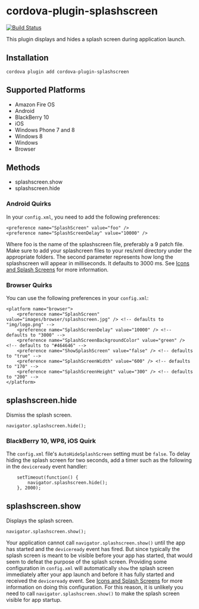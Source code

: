 <!---
 license: Licensed to the Apache Software Foundation (ASF) under one
         or more contributor license agreements.  See the NOTICE file
         distributed with this work for additional information
         regarding copyright ownership.  The ASF licenses this file
         to you under the Apache License, Version 2.0 (the
         "License"); you may not use this file except in compliance
         with the License.  You may obtain a copy of the License at

           http://www.apache.org/licenses/LICENSE-2.0

         Unless required by applicable law or agreed to in writing,
         software distributed under the License is distributed on an
         "AS IS" BASIS, WITHOUT WARRANTIES OR CONDITIONS OF ANY
         KIND, either express or implied.  See the License for the
         specific language governing permissions and limitations
         under the License.
-->

# cordova-plugin-splashscreen

[![Build Status](https://travis-ci.org/apache/cordova-plugin-splashscreen.svg)](https://travis-ci.org/apache/cordova-plugin-splashscreen)

This plugin displays and hides a splash screen during application launch.

## Installation

    cordova plugin add cordova-plugin-splashscreen


## Supported Platforms

- Amazon Fire OS
- Android
- BlackBerry 10
- iOS
- Windows Phone 7 and 8
- Windows 8
- Windows
- Browser


## Methods

- splashscreen.show
- splashscreen.hide

### Android Quirks

In your `config.xml`, you need to add the following preferences:

    <preference name="SplashScreen" value="foo" />
    <preference name="SplashScreenDelay" value="10000" />

Where foo is the name of the splashscreen file, preferably a 9 patch file. Make sure to add your splashcreen files to your res/xml directory under the appropriate folders. The second parameter represents how long the splashscreen will appear in milliseconds. It defaults to 3000 ms. See [Icons and Splash Screens](http://cordova.apache.org/docs/en/edge/config_ref_images.md.html)
for more information.

### Browser Quirks

You can use the following preferences in your `config.xml`:

    <platform name="browser">
        <preference name="SplashScreen" value="images/browser/splashscreen.jpg" /> <!-- defaults to "img/logo.png" -->
        <preference name="SplashScreenDelay" value="10000" /> <!-- defaults to "3000" -->
        <preference name="SplashScreenBackgroundColor" value="green" /> <!-- defaults to "#464646" -->
        <preference name="ShowSplashScreen" value="false" /> <!-- defaults to "true" -->
        <preference name="SplashScreenWidth" value="600" /> <!-- defaults to "170" -->
        <preference name="SplashScreenHeight" value="300" /> <!-- defaults to "200" -->
    </platform>

## splashscreen.hide

Dismiss the splash screen.

    navigator.splashscreen.hide();


### BlackBerry 10, WP8, iOS Quirk

The `config.xml` file's `AutoHideSplashScreen` setting must be
`false`. To delay hiding the splash screen for two seconds, add a
timer such as the following in the `deviceready` event handler:

        setTimeout(function() {
            navigator.splashscreen.hide();
        }, 2000);

## splashscreen.show

Displays the splash screen.

    navigator.splashscreen.show();


Your application cannot call `navigator.splashscreen.show()` until the app has
started and the `deviceready` event has fired. But since typically the splash
screen is meant to be visible before your app has started, that would seem to
defeat the purpose of the splash screen.  Providing some configuration in
`config.xml` will automatically `show` the splash screen immediately after your
app launch and before it has fully started and received the `deviceready`
event. See [Icons and Splash Screens](http://cordova.apache.org/docs/en/edge/config_ref_images.md.html)
for more information on doing this configuration. For this reason, it is
unlikely you need to call `navigator.splashscreen.show()` to make the splash
screen visible for app startup.

